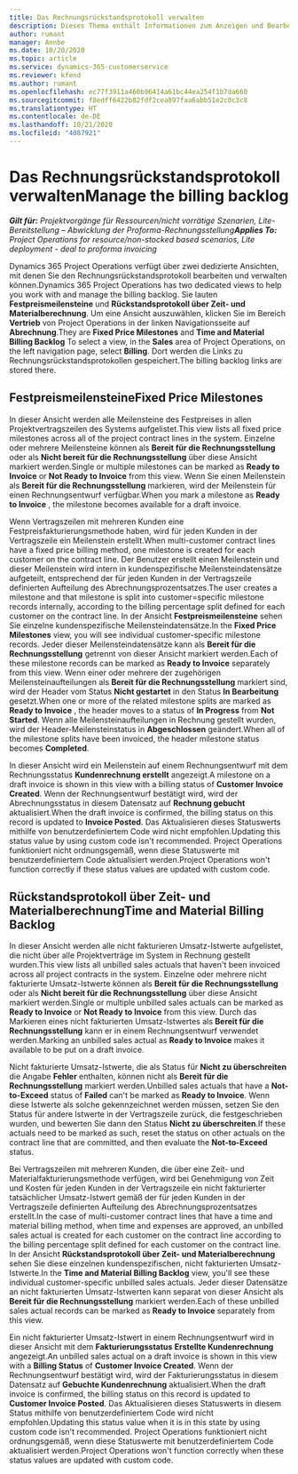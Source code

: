 ```yaml
---
title: Das Rechnungsrückstandsprotokoll verwalten
description: Dieses Thema enthält Informationen zum Anzeigen und Bearbeiten des Rechnungsrückstandsprotokolls in Project Operations.
author: rumant
manager: Annbe
ms.date: 10/20/2020
ms.topic: article
ms.service: dynamics-365-customerservice
ms.reviewer: kfend
ms.author: rumant
ms.openlocfilehash: ec77f3911a460b96414a61bc44ea254f1b7da660
ms.sourcegitcommit: f8edff6422b82fdf2cea897faa6abb51e2c0c3c8
ms.translationtype: HT
ms.contentlocale: de-DE
ms.lasthandoff: 10/21/2020
ms.locfileid: "4087921"
---
```

# <a name="manage-the-billing-backlog"></a><span data-ttu-id="16c3e-103">Das Rechnungsrückstandsprotokoll verwalten</span><span class="sxs-lookup"><span data-stu-id="16c3e-103">Manage the billing backlog</span></span>

<span data-ttu-id="16c3e-104">_**Gilt für:** Projektvorgänge für Ressourcen/nicht vorrätige Szenarien, Lite-Bereitstellung – Abwicklung der Proforma-Rechnungsstellung_</span><span class="sxs-lookup"><span data-stu-id="16c3e-104">_**Applies To:** Project Operations for resource/non-stocked based scenarios, Lite deployment - deal to proforma invoicing_</span></span>

<span data-ttu-id="16c3e-105">Dynamics 365 Project Operations verfügt über zwei dedizierte Ansichten, mit denen Sie den Rechnungsrückstandsprotokoll bearbeiten und verwalten können.</span><span class="sxs-lookup"><span data-stu-id="16c3e-105">Dynamics 365 Project Operations has two dedicated views to help you work with and manage the billing backlog.</span></span> <span data-ttu-id="16c3e-106">Sie lauten **Festpreismeilensteine** und **Rückstandsprotokoll über Zeit- und Materialberechnung**. Um eine Ansicht auszuwählen, klicken Sie im Bereich **Vertrieb** von Project Operations in der linken Navigationsseite auf **Abrechnung**.</span><span class="sxs-lookup"><span data-stu-id="16c3e-106">They are **Fixed Price Milestones** and **Time and Material Billing Backlog** To select a view, in the **Sales** area of Project Operations, on the left navigation page, select **Billing**.</span></span> <span data-ttu-id="16c3e-107">Dort werden die Links zu Rechnungsrückstandsprotokollen gespeichert.</span><span class="sxs-lookup"><span data-stu-id="16c3e-107">The billing backlog links are stored there.</span></span>

## <a name="fixed-price-milestones"></a><span data-ttu-id="16c3e-108">Festpreismeilensteine</span><span class="sxs-lookup"><span data-stu-id="16c3e-108">Fixed Price Milestones</span></span>

<span data-ttu-id="16c3e-109">In dieser Ansicht werden alle Meilensteine des Festpreises in allen Projektvertragszeilen des Systems aufgelistet.</span><span class="sxs-lookup"><span data-stu-id="16c3e-109">This view lists all fixed price milestones across all of the project contract lines in the system.</span></span> <span data-ttu-id="16c3e-110">Einzelne oder mehrere Meilensteine können als **Bereit für die Rechnungsstellung** oder als **Nicht bereit für die Rechnungsstellung** über diese Ansicht markiert werden.</span><span class="sxs-lookup"><span data-stu-id="16c3e-110">Single or multiple milestones can be marked as **Ready to Invoice** or **Not Ready to Invoice** from this view.</span></span> <span data-ttu-id="16c3e-111">Wenn Sie einen Meilenstein als **Bereit für die Rechnungsstellung** markieren, wird der Meilenstein für einen Rechnungsentwurf verfügbar.</span><span class="sxs-lookup"><span data-stu-id="16c3e-111">When you mark a milestone as **Ready to Invoice** , the milestone becomes available for a draft invoice.</span></span>

<span data-ttu-id="16c3e-112">Wenn Vertragszeilen mit mehreren Kunden eine Festpreisfakturierungsmethode haben, wird für jeden Kunden in der Vertragszeile ein Meilenstein erstellt.</span><span class="sxs-lookup"><span data-stu-id="16c3e-112">When multi-customer contract lines have a fixed price billing method, one milestone is created for each customer on the contract line.</span></span> <span data-ttu-id="16c3e-113">Der Benutzer erstellt einen Meilenstein und dieser Meilenstein wird intern in kundenspezifische Meilensteindatensätze aufgeteilt, entsprechend der für jeden Kunden in der Vertragszeile definierten Aufteilung des Abrechnungsprozentsatzes.</span><span class="sxs-lookup"><span data-stu-id="16c3e-113">The user creates a milestone and that milestone is split into customer=specific milestone records internally, according to the billing percentage split defined for each customer on the contract line.</span></span> <span data-ttu-id="16c3e-114">In der Ansicht **Festpreismeilensteine** sehen Sie einzelne kundenspezifische Meilensteindatensätze.</span><span class="sxs-lookup"><span data-stu-id="16c3e-114">In the **Fixed Price Milestones** view, you will see individual customer-specific milestone records.</span></span> <span data-ttu-id="16c3e-115">Jeder dieser Meilensteindatensätze kann als **Bereit für die Rechnungsstellung** getrennt von dieser Ansicht markiert werden.</span><span class="sxs-lookup"><span data-stu-id="16c3e-115">Each of these milestone records can be marked as **Ready to Invoice** separately from this view.</span></span> <span data-ttu-id="16c3e-116">Wenn einer oder mehrere der zugehörigen Meilensteinaufteilungen als **Bereit für die Rechnungsstellung** markiert sind, wird der Header vom Status **Nicht gestartet** in den Status **In Bearbeitung** gesetzt.</span><span class="sxs-lookup"><span data-stu-id="16c3e-116">When one or more of the related milestone splits are marked as **Ready to Invoice** , the header moves to a status of **In Progress** from **Not Started**.</span></span> <span data-ttu-id="16c3e-117">Wenn alle Meilensteinaufteilungen in Rechnung gestellt wurden, wird der Header-Meilensteinstatus in **Abgeschlossen** geändert.</span><span class="sxs-lookup"><span data-stu-id="16c3e-117">When all of the milestone splits have been invoiced, the header milestone status becomes **Completed**.</span></span>

<span data-ttu-id="16c3e-118">In dieser Ansicht wird ein Meilenstein auf einem Rechnungsentwurf mit dem Rechnungsstatus **Kundenrechnung erstellt** angezeigt.</span><span class="sxs-lookup"><span data-stu-id="16c3e-118">A milestone on a draft invoice is shown in this view with a billing status of **Customer Invoice Created**.</span></span> <span data-ttu-id="16c3e-119">Wenn der Rechnungsentwurf bestätigt wird, wird der Abrechnungsstatus in diesem Datensatz auf **Rechnung gebucht** aktualisiert.</span><span class="sxs-lookup"><span data-stu-id="16c3e-119">When the draft invoice is confirmed, the billing status on this record is updated to **Invoice Posted**.</span></span> <span data-ttu-id="16c3e-120">Das Aktualisieren dieses Statuswerts mithilfe von benutzerdefiniertem Code wird nicht empfohlen.</span><span class="sxs-lookup"><span data-stu-id="16c3e-120">Updating this status value by using custom code isn't recommended.</span></span> <span data-ttu-id="16c3e-121">Project Operations funktioniert nicht ordnungsgemäß, wenn diese Statuswerte mit benutzerdefiniertem Code aktualisiert werden.</span><span class="sxs-lookup"><span data-stu-id="16c3e-121">Project Operations won't function correctly if these status values are updated with custom code.</span></span>

## <a name="time-and-material-billing-backlog"></a><span data-ttu-id="16c3e-122">Rückstandsprotokoll über Zeit- und Materialberechnung</span><span class="sxs-lookup"><span data-stu-id="16c3e-122">Time and Material Billing Backlog</span></span>

<span data-ttu-id="16c3e-123">In dieser Ansicht werden alle nicht fakturieren Umsatz-Istwerte aufgelistet, die nicht über alle Projektverträge im System in Rechnung gestellt wurden.</span><span class="sxs-lookup"><span data-stu-id="16c3e-123">This view lists all unbilled sales actuals that haven't been invoiced across all project contracts in the system.</span></span> <span data-ttu-id="16c3e-124">Einzelne oder mehrere nicht fakturierte Umsatz-Istwerte können als **Bereit für die Rechnungsstellung** oder als **Nicht bereit für die Rechnungsstellung** über diese Ansicht markiert werden.</span><span class="sxs-lookup"><span data-stu-id="16c3e-124">Single or multiple unbilled sales actuals can be marked as **Ready to Invoice** or **Not Ready to Invoice** from this view.</span></span> <span data-ttu-id="16c3e-125">Durch das Markieren eines nicht fakturierten Umsatz-Istwertes als **Bereit für die Rechnungsstellung** kann er in einem Rechnungsentwurf verwendet werden.</span><span class="sxs-lookup"><span data-stu-id="16c3e-125">Marking an unbilled sales actual as **Ready to Invoice** makes it available to be put on a draft invoice.</span></span>

<span data-ttu-id="16c3e-126">Nicht fakturierte Umsatz-Istwerte, die als Status für **Nicht zu überschreiten** die Angabe **Fehler** enthalten, können nicht als **Bereit für die Rechnungsstellung** markiert werden.</span><span class="sxs-lookup"><span data-stu-id="16c3e-126">Unbilled sales actuals that have a **Not-to-Exceed** status of **Failed** can't be marked as **Ready to Invoice**.</span></span> <span data-ttu-id="16c3e-127">Wenn diese Istwerte als solche gekennzeichnet werden müssen, setzen Sie den Status für andere Istwerte in der Vertragszeile zurück, die festgeschrieben wurden, und bewerten Sie dann den Status **Nicht zu überschreiten**.</span><span class="sxs-lookup"><span data-stu-id="16c3e-127">If these actuals need to be marked as such, reset the status on other actuals on the contract line that are committed, and then evaluate the **Not-to-Exceed** status.</span></span>

<span data-ttu-id="16c3e-128">Bei Vertragszeilen mit mehreren Kunden, die über eine Zeit- und Materialfakturierungsmethode verfügen, wird bei Genehmigung von Zeit und Kosten für jeden Kunden in der Vertragszeile ein nicht fakturierter tatsächlicher Umsatz-Istwert gemäß der für jeden Kunden in der Vertragszeile definierten Aufteilung des Abrechnungsprozentsatzes erstellt.</span><span class="sxs-lookup"><span data-stu-id="16c3e-128">In the case of multi-customer contract lines that have a time and material billing method, when time and expenses are approved, an unbilled sales actual is created for each customer on the contract line according to the billing percentage split defined for each customer on the contract line.</span></span> <span data-ttu-id="16c3e-129">In der Ansicht **Rückstandsprotokoll über Zeit- und Materialberechnung** sehen Sie diese einzelnen kundenspezifischen, nicht fakturierten Umsatz-Istwerte.</span><span class="sxs-lookup"><span data-stu-id="16c3e-129">In the **Time and Material Billing Backlog** view, you'll see these individual customer-specific unbilled sales actuals.</span></span> <span data-ttu-id="16c3e-130">Jeder dieser Datensätze an nicht fakturierten Umsatz-Istwerten kann separat von dieser Ansicht als **Bereit für die Rechnungsstellung** markiert werden.</span><span class="sxs-lookup"><span data-stu-id="16c3e-130">Each of these unbilled sales actual records can be marked as **Ready to Invoice** separately from this view.</span></span>

<span data-ttu-id="16c3e-131">Ein nicht fakturierter Umsatz-Istwert in einem Rechnungsentwurf wird in dieser Ansicht mit dem **Fakturierungsstatus** **Erstellte Kundenrechnung** angezeigt.</span><span class="sxs-lookup"><span data-stu-id="16c3e-131">An unbilled sales actual on a draft invoice is shown in this view with a **Billing Status** of **Customer Invoice Created**.</span></span> <span data-ttu-id="16c3e-132">Wenn der Rechnungsentwurf bestätigt wird, wird der Fakturierungsstatus in diesem Datensatz auf **Gebuchte Kundenrechnung** aktualisiert.</span><span class="sxs-lookup"><span data-stu-id="16c3e-132">When the draft invoice is confirmed, the billing status on this record is updated to **Customer Invoice Posted**.</span></span> <span data-ttu-id="16c3e-133">Das Aktualisieren dieses Statuswerts in diesem Status mithilfe von benutzerdefiniertem Code wird nicht empfohlen.</span><span class="sxs-lookup"><span data-stu-id="16c3e-133">Updating this status value when it is in this state by using custom code isn't recommended.</span></span> <span data-ttu-id="16c3e-134">Project Operations funktioniert nicht ordnungsgemäß, wenn diese Statuswerte mit benutzerdefiniertem Code aktualisiert werden.</span><span class="sxs-lookup"><span data-stu-id="16c3e-134">Project Operations won't function correctly when these status values are updated with custom code.</span></span>
